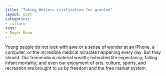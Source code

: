 ```yaml
---
title: "Taking Western civilization for granted"
layout: post
categories:
- culture
tags:
- Roger Ream
---
```


Young people do not look with awe or a sense of wonder at an iPhone, a computer, or the incredible medical miracles happening every day. But they should. Our tremendous material wealth; extended life expectancy; falling infant mortality; and even our enjoyment of arts, culture, sports, and recreation are brought to us by freedom and the free market system.